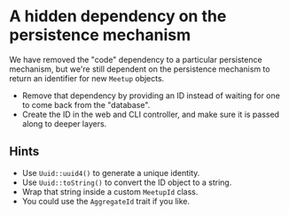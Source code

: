 # A hidden dependency on the persistence mechanism

We have removed the "code" dependency to a particular persistence mechanism, but we're still dependent on the persistence mechanism to return an identifier for new `Meetup` objects.

- Remove that dependency by providing an ID instead of waiting for one to come back from the "database".
- Create the ID in the web and CLI controller, and make sure it is passed along to deeper layers.

## Hints

- Use `Uuid::uuid4()` to generate a unique identity.
- Use `Uuid::toString()` to convert the ID object to a string.
- Wrap that string inside a custom `MeetupId` class.
- You could use the `AggregateId` trait if you like.
